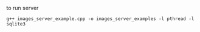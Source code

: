 to run server

```
g++ images_server_example.cpp -o images_server_examples -l pthread -l sqlite3

```
